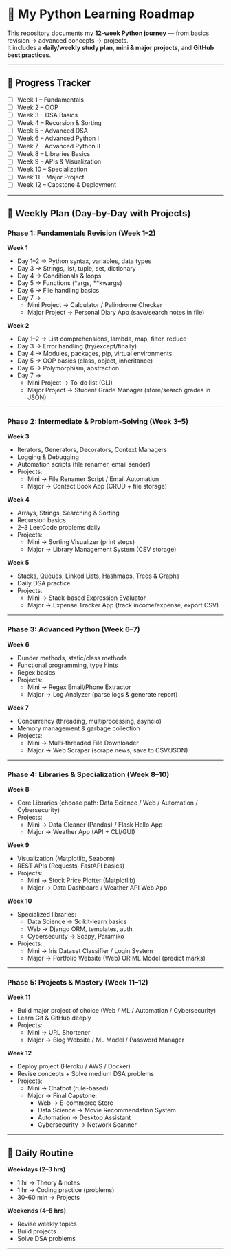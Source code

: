
# 🐍 My Python Learning Roadmap  

This repository documents my **12-week Python journey** — from basics revision → advanced concepts → projects.  
It includes a **daily/weekly study plan**, **mini & major projects**, and **GitHub best practices**.  

---

## 📌 Progress Tracker  

- [ ] Week 1 – Fundamentals  
- [ ] Week 2 – OOP  
- [ ] Week 3 – DSA Basics  
- [ ] Week 4 – Recursion & Sorting  
- [ ] Week 5 – Advanced DSA  
- [ ] Week 6 – Advanced Python I  
- [ ] Week 7 – Advanced Python II  
- [ ] Week 8 – Libraries Basics  
- [ ] Week 9 – APIs & Visualization  
- [ ] Week 10 – Specialization  
- [ ] Week 11 – Major Project  
- [ ] Week 12 – Capstone & Deployment  

---

## 📅 Weekly Plan (Day-by-Day with Projects)  

### **Phase 1: Fundamentals Revision (Week 1–2)**  

**Week 1**  
- Day 1–2 → Python syntax, variables, data types  
- Day 3 → Strings, list, tuple, set, dictionary  
- Day 4 → Conditionals & loops  
- Day 5 → Functions (*args, **kwargs)  
- Day 6 → File handling basics  
- Day 7 →  
  - Mini Project → Calculator / Palindrome Checker  
  - Major Project → Personal Diary App (save/search notes in file)  

**Week 2**  
- Day 1–2 → List comprehensions, lambda, map, filter, reduce  
- Day 3 → Error handling (try/except/finally)  
- Day 4 → Modules, packages, pip, virtual environments  
- Day 5 → OOP basics (class, object, inheritance)  
- Day 6 → Polymorphism, abstraction  
- Day 7 →  
  - Mini Project → To-do list (CLI)  
  - Major Project → Student Grade Manager (store/search grades in JSON)  

---

### **Phase 2: Intermediate & Problem-Solving (Week 3–5)**  

**Week 3**  
- Iterators, Generators, Decorators, Context Managers  
- Logging & Debugging  
- Automation scripts (file renamer, email sender)  
- Projects:  
  - Mini → File Renamer Script / Email Automation  
  - Major → Contact Book App (CRUD + file storage)  

**Week 4**  
- Arrays, Strings, Searching & Sorting  
- Recursion basics  
- 2–3 LeetCode problems daily  
- Projects:  
  - Mini → Sorting Visualizer (print steps)  
  - Major → Library Management System (CSV storage)  

**Week 5**  
- Stacks, Queues, Linked Lists, Hashmaps, Trees & Graphs  
- Daily DSA practice  
- Projects:  
  - Mini → Stack-based Expression Evaluator  
  - Major → Expense Tracker App (track income/expense, export CSV)  

---

### **Phase 3: Advanced Python (Week 6–7)**  

**Week 6**  
- Dunder methods, static/class methods  
- Functional programming, type hints  
- Regex basics  
- Projects:  
  - Mini → Regex Email/Phone Extractor  
  - Major → Log Analyzer (parse logs & generate report)  

**Week 7**  
- Concurrency (threading, multiprocessing, asyncio)  
- Memory management & garbage collection  
- Projects:  
  - Mini → Multi-threaded File Downloader  
  - Major → Web Scraper (scrape news, save to CSV/JSON)  

---

### **Phase 4: Libraries & Specialization (Week 8–10)**  

**Week 8**  
- Core Libraries (choose path: Data Science / Web / Automation / Cybersecurity)  
- Projects:  
  - Mini → Data Cleaner (Pandas) / Flask Hello App  
  - Major → Weather App (API + CLI/GUI)  

**Week 9**  
- Visualization (Matplotlib, Seaborn)  
- REST APIs (Requests, FastAPI basics)  
- Projects:  
  - Mini → Stock Price Plotter (Matplotlib)  
  - Major → Data Dashboard / Weather API Web App  

**Week 10**  
- Specialized libraries:  
  - Data Science → Scikit-learn basics  
  - Web → Django ORM, templates, auth  
  - Cybersecurity → Scapy, Paramiko  
- Projects:  
  - Mini → Iris Dataset Classifier / Login System  
  - Major → Portfolio Website (Web) OR ML Model (predict marks)  

---

### **Phase 5: Projects & Mastery (Week 11–12)**  

**Week 11**  
- Build major project of choice (Web / ML / Automation / Cybersecurity)  
- Learn Git & GitHub deeply  
- Projects:  
  - Mini → URL Shortener  
  - Major → Blog Website / ML Model / Password Manager  

**Week 12**  
- Deploy project (Heroku / AWS / Docker)  
- Revise concepts + Solve medium DSA problems  
- Projects:  
  - Mini → Chatbot (rule-based)  
  - Major → Final Capstone:  
    - Web → E-commerce Store  
    - Data Science → Movie Recommendation System  
    - Automation → Desktop Assistant  
    - Cybersecurity → Network Scanner  

---

## 📖 Daily Routine  

**Weekdays (2–3 hrs)**  
- 1 hr → Theory & notes  
- 1 hr → Coding practice (problems)  
- 30–60 min → Projects  

**Weekends (4–5 hrs)**  
- Revise weekly topics  
- Build projects  
- Solve DSA problems  

---

